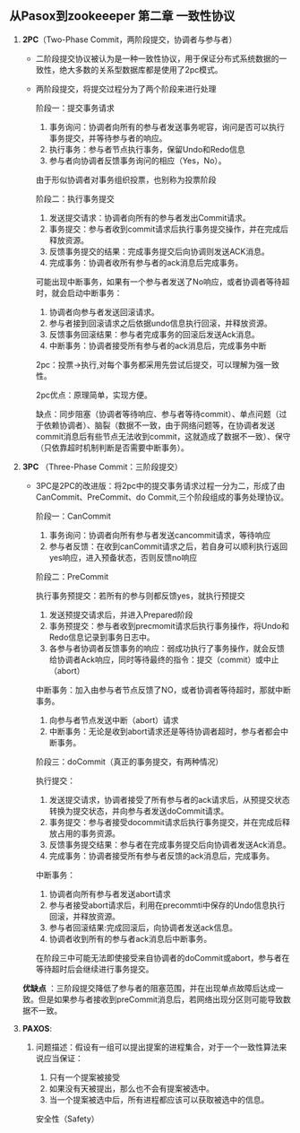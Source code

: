 ## 从Pasox到zookeeeper 第二章 一致性协议

1. __2PC__（Two-Phase Commit，两阶段提交，协调者与参与者）

   * 二阶段提交协议被认为是一种一致性协议，用于保证分布式系统数据的一致性，绝大多数的关系型数据库都是使用了2pc模式。

   * 两阶段提交，将提交过程分为了两个阶段来进行处理

     阶段一：提交事务请求

     1. 事务询问：协调者向所有的参与者发送事务呢容，询问是否可以执行事务提交，并等待参与者的响应。
     2. 执行事务：参与者节点执行事务，保留Undo和Redo信息
     3. 参与者向协调者反馈事务询问的相应（Yes，No）。

       由于形似协调者对事务组织投票，也别称为投票阶段

     阶段二：执行事务提交

     1. 发送提交请求：协调者向所有的参与者发出Commit请求。
     2. 事务提交：参与者收到commit请求后执行事务提交操作，并在完成后释放资源。
     3. 反馈事务提交的结果：完成事务提交后向协调则发送ACK消息。
     4. 完成事务：协调者收所有参与者的ack消息后完成事务。

     可能出现中断事务，如果有一个参与者发送了No响应，或者协调者等待超时，就会启动中断事务：

     1. 协调者向参与者发送回滚请求。
     2. 参与者接到回滚请求之后依据undo信息执行回滚，并释放资源。
     3. 反馈事务回滚结果：参与者完成事务的回滚后发送Ack消息。
     4. 中断事务：协调者接受所有参与者的ack消息后，完成事务中断

     2pc：投票->执行,对每个事务都采用先尝试后提交，可以理解为强一致性。

     2pc优点：原理简单，实现方便。

     缺点：同步阻塞（协调者等待响应、参与者等待commit）、单点问题（过于依赖协调者）、脑裂（数据不一致，由于网络问题等，在协调者发送commit消息后有些节点无法收到commit，这就造成了数据不一致）、保守（只依靠超时机制判断是否需要中断事务）。

2. __3PC__ （Three-Phase Commit：三阶段提交）

   * 3PC是2PC的改进版：将2pc中的提交事务请求过程一分为二，形成了由CanCommit、PreCommit、do Commit,三个阶段组成的事务处理协议。

     阶段一：CanCommit

     1. 事务询问：协调者向所有参与者发送cancommit请求，等待响应
     2. 参与者反馈：在收到canCommit请求之后，若自身可以顺利执行返回yes响应，进入预备状态，否则反馈no响应

     阶段二：PreCommit

     执行事务预提交：若所有的参与则都反馈yes，就执行预提交

     1. 发送预提交请求后，并进入Prepared阶段
     2. 事务预提交：参与者收到precmomit请求后执行事务操作，将Undo和Redo信息记录到事务日志中。
     3. 各参与者协调者反馈事务的响应：弱成功执行了事务操作，就会反馈给协调者Ack响应，同时等待最终的指令：提交（commit）或中止（abort）

     中断事务：加入由参与者节点反馈了NO，或者协调者等待超时，那就中断事务。

     1. 向参与者节点发送中断（abort）请求
     2. 中断事务：无论是收到abort请求还是等待协调者超时，参与者都会中断事务。

     阶段三：doCommit（真正的事务提交，有两种情况）

     执行提交：

     1. 发送提交请求，协调者接受了所有参与者的ack请求后，从预提交状态转换为提交状态，并向参与者发送doCommit请求。
     2. 事务提交：参与者接受docommit请求后执行事务提交，并在完成后释放占用的事务资源。
     3. 反馈事务提交结果：参与者在完成事务提交后向协调者发送Ack消息。
     4. 完成事务：协调者接受所有参与者反馈的ack消息后，完成事务。

     中断事务：

     1. 协调者向所有参与者发送abort请求
     2. 参与者接受abort请求后，利用在precommti中保存的Undo信息执行回滚，并释放资源。
     3. 参与者回滚结果:完成回滚后，向协调者发送ack信息。
     4. 协调者收到所有的参与者ack消息后中断事务。

     在阶段三中可能无法即使接受来自协调者的doCommit或abort，参与者在等待超时后会继续进行事务提交。

   __优缺点__ ：三阶段提交降低了参与者的阻塞范围，并在出现单点故障后达成一致。但是如果参与者接收到preCommit消息后，若网络出现分区则可能导致数据不一致。

3. __PAXOS__:

   1. 问题描述：假设有一组可以提出提案的进程集合，对于一个一致性算法来说应当保证：

      1. 只有一个提案被接受
      2. 如果没有天被提出，那么也不会有提案被选中。
      3. 当一个提案被选中后，所有进程都应该可以获取被选中的信息。

      安全性（Safety）
